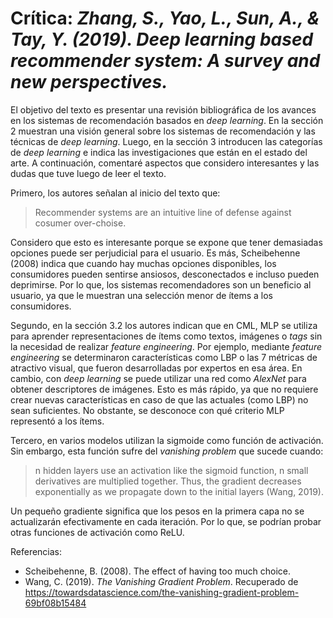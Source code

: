 # Crítica: *Zhang, S., Yao, L., Sun, A., & Tay, Y. (2019). Deep learning based recommender system: A survey and new perspectives.*

El objetivo del texto es presentar una revisión bibliográfica de los avances en los sistemas de recomendación basados en *deep learning*. En la sección 2 muestran una visión general sobre los sistemas de recomendación y las técnicas de *deep learning*. Luego, en la sección 3 introducen las categorías de *deep learning* e indica las investigaciones que están en el estado del arte. A continuación, comentaré aspectos que considero interesantes y las dudas que tuve luego de leer el texto.

Primero, los autores señalan al inicio del texto que:

> Recommender systems are an intuitive line of defense against cosumer over-choise.

Considero que esto es interesante porque se expone que tener demasiadas opciones puede ser perjudicial para el usuario. Es más, Scheibehenne (2008) indica que cuando hay muchas opciones disponibles, los consumidores pueden sentirse ansiosos, desconectados e incluso pueden deprimirse. Por lo que, los sistemas recomendadores son un beneficio al usuario, ya que le muestran una selección menor de ítems a los consumidores.

Segundo, en la sección 3.2 los autores indican que en CML, MLP se utiliza para aprender representaciones de ítems como textos, imágenes o *tags* sin la necesidad de realizar *feature engineering*. Por ejemplo, mediante *feature engineering* se determinaron características como LBP o las 7 métricas de atractivo visual, que fueron desarrolladas por expertos en esa área. En cambio, con *deep learning* se puede utilizar una red como *AlexNet* para obtener descriptores de imágenes. Esto es más rápido, ya que no requiere crear nuevas características en caso de que las actuales (como LBP) no sean suficientes. No obstante, se desconoce con qué criterio MLP representó a los ítems.

Tercero, en varios modelos utilizan la sigmoide como función de activación. Sin embargo, esta función sufre del *vanishing problem* que sucede cuando:
>  n hidden layers use an activation like the sigmoid function, n small derivatives are multiplied together. Thus, the gradient decreases exponentially as we propagate down to the initial layers (Wang, 2019).

Un pequeño gradiente significa que los pesos en la primera capa no se actualizarán efectivamente en cada iteración. Por lo que, se podrían probar otras funciones de activación como ReLU. 

Referencias:
* Scheibehenne, B. (2008). The effect of having too much choice.
* Wang, C. (2019). *The Vanishing Gradient Problem*. Recuperado de https://towardsdatascience.com/the-vanishing-gradient-problem-69bf08b15484
